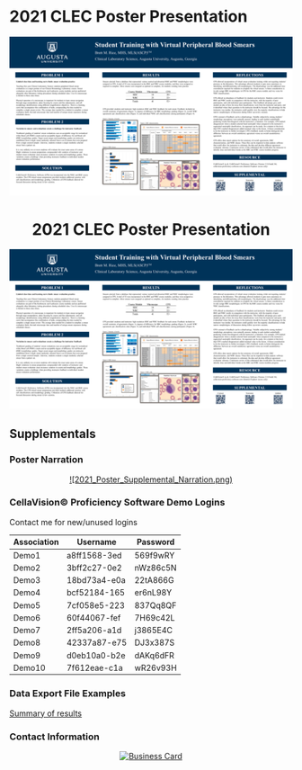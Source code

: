 # 2021 CLEC Poster Presentation

![2021 CLEC Poster](2021_CLEC_Poster.png)

<div align="center">  
  
# 2021 CLEC Poster Presentation
  
<a href="2021_CLEC_Poster.pdf">![2021 CLEC Poster](2021_CLEC_Poster.png)</a>
  
</div> 


## Supplementals

### Poster Narration

<div align="center">  
  
<a href="https://youtu.be/yWh9SCFhIjU">![2021_Poster_Supplemental_Narration.png)</a>
  
</div>

  
### CellaVision&copy; Proficiency Software Demo Logins 

Contact me for new/unused logins

<div align="center">  
  
Association | Username | Password
----------- | -------- | ---------
Demo1 | a8ff1568-3ed | 569f9wRY
Demo2 | 3bff2c27-0e2 | nWz86c5N
Demo3 | 18bd73a4-e0a | 22tA866G
Demo4 | bcf52184-165 | er6nL98Y
Demo5 | 7cf058e5-223 | 837Qq8QF
Demo6 | 60f44067-fef | 7H69c42L
Demo7 | 2ff5a206-a1d | j3865E4C
Demo8 | 42337a87-e75 | DJ3x387S
Demo9 | d0eb10a0-b2e | dAKq6dFR
Demo10 | 7f612eae-c1a | wR26v93H

</div>
  
 
### Data Export File Examples

[Summary of results](https://brettmrice.com/2021-CLEC/)

### Contact Information

<div align="center">  
  
<a href="mailto:brrice@augusta.edu">![Business Card](https://brettmrice.com/2021-CLEC/Business_Card.png)</a>
  
</div>
